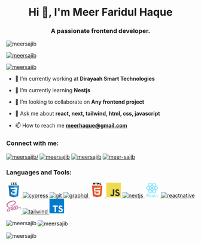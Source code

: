 <h1 align="center">Hi 👋, I'm Meer Faridul Haque</h1>
<h3 align="center">A passionate frontend developer.</h3>

<p align="left"> <img src="https://komarev.com/ghpvc/?username=meersajib&label=Profile%20views&color=0e75b6&style=flat" alt="meersajib" /> </p>

<p align="left"> <a href="https://github.com/ryo-ma/github-profile-trophy"><img src="https://github-profile-trophy.vercel.app/?username=meersajib" alt="meersajib" /></a> </p>

<p align="left"> <a href="https://twitter.com/meersajib" target="blank"><img src="https://img.shields.io/twitter/follow/meersajib?logo=twitter&style=for-the-badge" alt="meersajib" /></a> </p>

- 🔭 I’m currently working at **Dirayaah Smart Technologies**

- 🌱 I’m currently learning **Nestjs**

- 👯 I’m looking to collaborate on **Any frontend project**

- 💬 Ask me about **react, next, tailwind, html, css, javascript**

- 📫 How to reach me **meerhaque@gmail.com**

<h3 align="left">Connect with me:</h3>
<p align="left">
<a href="https://codepen.io/meersajib/" target="blank"><img align="center" src="https://raw.githubusercontent.com/rahuldkjain/github-profile-readme-generator/master/src/images/icons/Social/codepen.svg" alt="meersajib/" height="30" width="40" /></a>
<a href="https://dev.to/meersajib" target="blank"><img align="center" src="https://raw.githubusercontent.com/rahuldkjain/github-profile-readme-generator/master/src/images/icons/Social/devto.svg" alt="meersajib" height="30" width="40" /></a>
<a href="https://twitter.com/meersajib" target="blank"><img align="center" src="https://raw.githubusercontent.com/rahuldkjain/github-profile-readme-generator/master/src/images/icons/Social/twitter.svg" alt="meersajib" height="30" width="40" /></a>
<a href="https://linkedin.com/in/meer-sajib" target="blank"><img align="center" src="https://raw.githubusercontent.com/rahuldkjain/github-profile-readme-generator/master/src/images/icons/Social/linked-in-alt.svg" alt="meer-sajib" height="30" width="40" /></a>
</p>

<h3 align="left">Languages and Tools:</h3>
<p align="left"> <a href="https://www.w3schools.com/css/" target="_blank" rel="noreferrer"> <img src="https://raw.githubusercontent.com/devicons/devicon/master/icons/css3/css3-original-wordmark.svg" alt="css3" width="40" height="40"/> </a> <a href="https://www.cypress.io" target="_blank" rel="noreferrer"> <img src="https://raw.githubusercontent.com/simple-icons/simple-icons/6e46ec1fc23b60c8fd0d2f2ff46db82e16dbd75f/icons/cypress.svg" alt="cypress" width="40" height="40"/> </a> <a href="https://git-scm.com/" target="_blank" rel="noreferrer"> <img src="https://www.vectorlogo.zone/logos/git-scm/git-scm-icon.svg" alt="git" width="40" height="40"/> </a> <a href="https://graphql.org" target="_blank" rel="noreferrer"> <img src="https://www.vectorlogo.zone/logos/graphql/graphql-icon.svg" alt="graphql" width="40" height="40"/> </a> <a href="https://www.w3.org/html/" target="_blank" rel="noreferrer"> <img src="https://raw.githubusercontent.com/devicons/devicon/master/icons/html5/html5-original-wordmark.svg" alt="html5" width="40" height="40"/> </a> <a href="https://developer.mozilla.org/en-US/docs/Web/JavaScript" target="_blank" rel="noreferrer"> <img src="https://raw.githubusercontent.com/devicons/devicon/master/icons/javascript/javascript-original.svg" alt="javascript" width="40" height="40"/> </a> <a href="https://nextjs.org/" target="_blank" rel="noreferrer"> <img src="https://cdn.worldvectorlogo.com/logos/nextjs-2.svg" alt="nextjs" width="40" height="40"/> </a> <a href="https://reactjs.org/" target="_blank" rel="noreferrer"> <img src="https://raw.githubusercontent.com/devicons/devicon/master/icons/react/react-original-wordmark.svg" alt="react" width="40" height="40"/> </a> <a href="https://reactnative.dev/" target="_blank" rel="noreferrer"> <img src="https://reactnative.dev/img/header_logo.svg" alt="reactnative" width="40" height="40"/> </a> <a href="https://sass-lang.com" target="_blank" rel="noreferrer"> <img src="https://raw.githubusercontent.com/devicons/devicon/master/icons/sass/sass-original.svg" alt="sass" width="40" height="40"/> </a> <a href="https://tailwindcss.com/" target="_blank" rel="noreferrer"> <img src="https://www.vectorlogo.zone/logos/tailwindcss/tailwindcss-icon.svg" alt="tailwind" width="40" height="40"/> </a> <a href="https://www.typescriptlang.org/" target="_blank" rel="noreferrer"> <img src="https://raw.githubusercontent.com/devicons/devicon/master/icons/typescript/typescript-original.svg" alt="typescript" width="40" height="40"/> </a> </p>

<p><img align="left" src="https://github-readme-stats.vercel.app/api/top-langs?username=meersajib&show_icons=true&locale=en&layout=compact" alt="meersajib" /></p>

<p>&nbsp;<img align="center" src="https://github-readme-stats.vercel.app/api?username=meersajib&show_icons=true&locale=en" alt="meersajib" /></p>

<p><img align="center" src="https://github-readme-streak-stats.herokuapp.com/?user=meersajib&" alt="meersajib" /></p>
